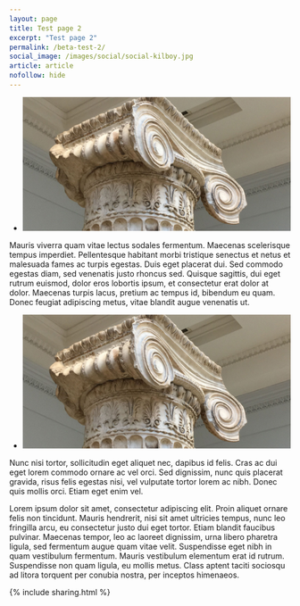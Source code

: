 ```yaml
---
layout: page
title: Test page 2
excerpt: "Test page 2"
permalink: /beta-test-2/
social_image: /images/social/social-kilboy.jpg
article: article
nofollow: hide
---
```


<ul class="list">
<li class="full">
<a class="fancybox" rel="group" href="/images/essays/erechtheion-capital/erichtheion-capital-from-british-museum.jpg" alt="Erichtheion capital from British Museum" title="Mauris viverra quam vitae lectus sodales fermentum. Maecenas scelerisque tempus imperdiet. Pellentesque habitant morbi tristique senectus et netus et malesuada fames ac turpis egestas. Duis eget placerat dui.">
<img src="/images/essays/erechtheion-capital/thumbs/erichtheion-capital-from-british-museum.jpg" alt="Erichtheion capital from British Museum" />
</a>
</li>
</ul>

Mauris viverra quam vitae lectus sodales fermentum. Maecenas scelerisque tempus imperdiet. Pellentesque habitant morbi tristique senectus et netus et malesuada fames ac turpis egestas. Duis eget placerat dui. Sed commodo egestas diam, sed venenatis justo rhoncus sed. Quisque sagittis, dui eget rutrum euismod, dolor eros lobortis ipsum, et consectetur erat dolor at dolor. Maecenas turpis lacus, pretium ac tempus id, bibendum eu quam. Donec feugiat adipiscing metus, vitae blandit augue venenatis ut.

<ul class="list">
<li class="full">
<a class="fancybox" rel="group" href="/images/essays/erechtheion-capital/erichtheion-capital-from-british-museum.jpg" alt="Erichtheion capital from British Museum">
<img src="/images/essays/erechtheion-capital/thumbs/erichtheion-capital-from-british-museum.jpg" alt="Erichtheion capital from British Museum" />
</a>
</li>
</ul>

Nunc nisi tortor, sollicitudin eget aliquet nec, dapibus id felis. Cras ac dui eget lorem commodo ornare ac vel orci. Sed dignissim, nunc quis placerat gravida, risus felis egestas nisi, vel vulputate tortor lorem ac nibh. Donec quis mollis orci. Etiam eget enim vel.

Lorem ipsum dolor sit amet, consectetur adipiscing elit. Proin aliquet ornare felis non tincidunt. Mauris hendrerit, nisi sit amet ultricies tempus, nunc leo fringilla arcu, eu consectetur justo dui eget tortor. Etiam blandit faucibus pulvinar. Maecenas tempor, leo ac laoreet dignissim, urna libero pharetra ligula, sed fermentum augue quam vitae velit. Suspendisse eget nibh in quam vestibulum fermentum. Mauris vestibulum elementum erat id rutrum. Suspendisse non quam ligula, eu mollis metus. Class aptent taciti sociosqu ad litora torquent per conubia nostra, per inceptos himenaeos.

{% include sharing.html %}